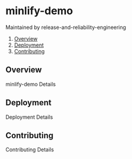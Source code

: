 # minlify-demo
Maintained by release-and-reliability-engineering

1. [Overview](#overview)
1. [Deployment](#deployment)
1. [Contributing](#contributing)

## Overview
minlify-demo Details

## Deployment 
Deployment Details

## Contributing
Contributing Details
